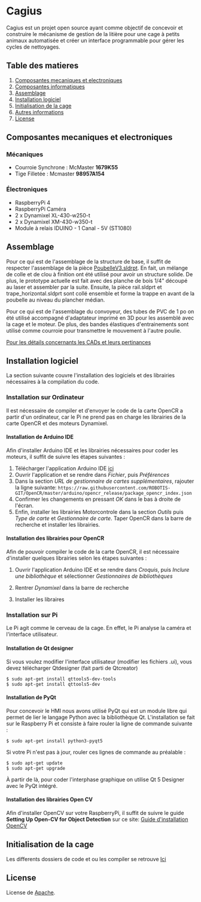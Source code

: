 # Cagius

Cagius est un projet open source ayant comme objectif de concevoir et construire le mécanisme de gestion de la litière pour une cage à petits animaux automatisée et créer un interface programmable pour gérer les cycles de nettoyages.

## Table des matieres

1. [Composantes mecaniques et electroniques](#composantes-mecaniques-et-electroniques)
2. [Composantes informatiques](#composantes-informatiques)
3. [Assemblage](#assemblage)
4. [Installation logiciel](#installation-logiciel)
5. [Initialisation de la cage](#initialisation-de-la-cage)
6. [Autres informations](#autres-informations)
7. [License](#license)

## Composantes mecaniques et electroniques
### Mécaniques
- Courroie Synchrone : McMaster **1679K55** 
- Tige Filletée : Mcmaster **98957A154**
### Électroniques
- RaspberryPi 4
- RaspberryPi Caméra
- 2 x Dynamixel XL-430-w250-t
- 2 x Dynamixel XM-430-w350-t
- Module à relais IDUINO - 1 Canal - 5V (ST1080)

## Assemblage

Pour ce qui est de l'assemblage de la structure de base, il suffit de respecter l'assemblage de la pièce [PoubelleV3.sldrpt](https://github.com/Cagius-UdeS/Cagius/blob/main/CADs/Poubelle.SLDPRT). En fait, un mélange de colle et de clou à finition ont été utilisé pour avoir un structure solide. De plus, le prototype actuelle est fait avec des planche de bois 1/4" découpé au laser et assembler par la suite. Ensuite, la pièce rail.sldprt et trape_horizontal.sldprt sont collé ensemble et forme la trappe en avant de la poubelle au niveau du plancher médian.

Pour ce qui est de l'assemblage du convoyeur, des tubes de PVC de 1 po on été utilisé accompagné d'adaptateur imprimé en 3D pour les assemblé avec la cage et le moteur. De plus, des bandes élastiques d'entrainements sont utilisé comme courroie pour transmettre le mouvement à l'autre poulie.

[Pour les détails concernants les CADs et leurs pertinances](https://github.com/Cagius-UdeS/Cagius/blob/main/Documentation/Hierarchie_pieces.md)

## Installation logiciel

La section suivante couvre l'installation des logiciels et des librairies nécessaires à la compilation du code.

### Installation sur Ordinateur

Il est nécessaire de compiler et d'envoyer le code de la carte OpenCR a partir d'un ordinateur, car le Pi ne prend pas en charge les librairies de la carte OpenCR et des moteurs Dynamixel.

#### Installation de Arduino IDE

Afin d'installer Arduino IDE et les librairies nécessaires pour coder les moteurs, il suffit de suivre les étapes suivantes :

1. Télécharger l'application Arduino IDE [ici](https://www.arduino.cc/en/software)
2. Ouvrir l'application et se rendre dans *Fichier*, puis *Préférences*
3. Dans la section *URL de gestionnaire de cartes supplémentaires*, rajouter la ligne suivante:
	`https://raw.githubusercontent.com/ROBOTIS-GIT/OpenCR/master/arduino/opencr_release/package_opencr_index.json`
4. Confirmer les changements en pressant *OK* dans le bas à droite de l'écran.
5. Enfin, installer les librairies Motorcontrole dans la section *Outils* puis *Type de carte* et *Gestionnaire de carte*. Taper OpenCR dans la barre de recherche et installer les librairies.

#### Installation des librairies pour OpenCR

Afin de pouvoir compiler le code de la carte OpenCR, il est nécessaire d'installer quelques librairies selon les étapes suivantes :

1. Ouvrir l'application Arduino IDE et se rendre dans *Croquis*, puis *Inclure une bibliothèque* et sélectionner *Gestionnaires de bibliothèques*

2. Rentrer *Dynamixel* dans la barre de recherche

3. Installer les libraires

### Installation sur Pi

Le Pi agit comme le cerveau de la cage. En effet, le Pi analyse la caméra et l'interface utilisateur.

#### Installation de Qt designer

Si vous voulez modifier l'interface utilisateur (modifier les fichiers .ui), vous devez télécharger Qtdesigner (fait parti de Qtcreator)

  ```
  $ sudo apt-get install qttools5-dev-tools
  $ sudo apt-get install qttools5-dev
  ```

#### Installation de PyQt

Pour concevoir le HMI nous avons utilisé PyQt qui est un module libre qui permet de lier le langage Python avec la bibliothèque Qt. 
L'installation se fait sur le Raspberry Pi et consiste à faire rouler la ligne de commande suivante :

	$ sudo apt-get install python3-pyqt5

Si votre Pi n'est pas à jour, rouler ces lignes de commande au préalable :

	$ sudo apt-get update
	$ sudo apt-get upgrade

À partir de là, pour coder l'interphase graphique on utilise Qt 5 Designer avec le PyQt intégré.

#### Installation des librairies Open CV
Afin d'installer OpenCV sur votre RaspberryPi, 
il suffit de suivre le guide **Setting Up Open-CV for Object Detection** sur ce site:
[Guide d'installation OpenCV](https://core-electronics.com.au/tutorials/object-identify-raspberry-pi.html)

## Initialisation de la cage

Les differents dossiers de code et ou les compiler se retrouve [Ici](Code/README.md)

## License

License de [Apache](LICENSE).
